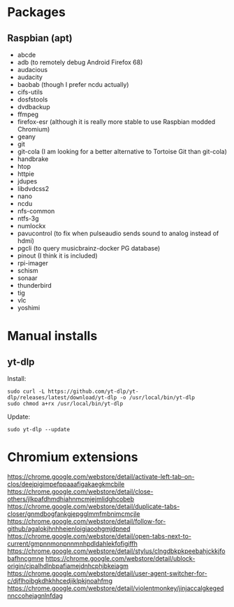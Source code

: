 Packages
========

Raspbian (apt)
--------

- abcde
- adb (to remotely debug Android Firefox 68)
- audacious
- audacity
- baobab (though I prefer ncdu actually)
- cifs-utils
- dosfstools
- dvdbackup
- ffmpeg
- firefox-esr (although it is really more stable to use Raspbian modded Chromium)
- geany
- git
- git-cola (I am looking for a better alternative to Tortoise Git than git-cola)
- handbrake
- htop
- httpie
- jdupes
- libdvdcss2
- nano
- ncdu
- nfs-common
- ntfs-3g
- numlockx
- pavucontrol (to fix when pulseaudio sends sound to analog instead of hdmi)
- pgcli (to query musicbrainz-docker PG database)
- pinout (I think it is included)
- rpi-imager
- schism
- sonaar
- thunderbird
- tig
- vlc
- yoshimi


Manual installs
===============

yt-dlp
------

Install:

    sudo curl -L https://github.com/yt-dlp/yt-dlp/releases/latest/download/yt-dlp -o /usr/local/bin/yt-dlp
    sudo chmod a+rx /usr/local/bin/yt-dlp

Update:

    sudo yt-dlp --update


Chromium extensions
===================

https://chrome.google.com/webstore/detail/activate-left-tab-on-clos/deejpigimpefppaaafigakaegkmcbile
https://chrome.google.com/webstore/detail/close-others/jlkpafdhmdhiahnmcmjejmlidghcobeb
https://chrome.google.com/webstore/detail/duplicate-tabs-closer/gnmdbogfankgjepgglmmfmbnimcmcjle
https://chrome.google.com/webstore/detail/follow-for-github/agalokjhnhheienloigiaoohgmjdpned
https://chrome.google.com/webstore/detail/open-tabs-next-to-current/gmpnnmonpnnmnhpdldahlekfofigiffh
https://chrome.google.com/webstore/detail/stylus/clngdbkpkpeebahjckkjfobafhncgmne
https://chrome.google.com/webstore/detail/ublock-origin/cjpalhdlnbpafiamejdnhcphjbkeiagm
https://chrome.google.com/webstore/detail/user-agent-switcher-for-c/djflhoibgkdhkhhcedjiklpkjnoahfmg
https://chrome.google.com/webstore/detail/violentmonkey/jinjaccalgkegednnccohejagnlnfdag
